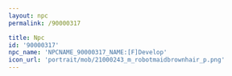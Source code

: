 ```yaml
---
layout: npc
permalink: /90000317

title: Npc
id: '90000317'
npc_name: 'NPCNAME_90000317_NAME:[F]Develop'
icon_url: 'portrait/mob/21000243_m_robotmaidbrownhair_p.png'
---
```

